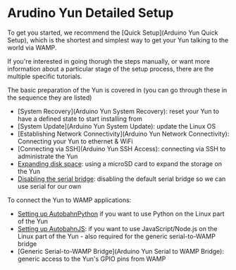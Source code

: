 # Arudino Yun Detailed Setup

To get you started, we recommend the [Quick Setup](Arduino Yun Quick Setup), which is the shortest and simplest way to get your Yun talking to the world via WAMP.

If you're interested in going thorugh the steps manually, or want more information about a particular stage of the setup process, there are the multiple specific tutorials.

The basic preparation of the Yun is covered in (you can go through these in the sequence they are listed)

* [System Recovery](Arduino Yun System Recovery): reset your Yun to have a defined state to start installing from
* [System Update](Arduino Yun System Update): update the Linux OS
* [Establishing Network Connectivity](Arduino Yun Network Connectivity): Connecting your Yun to ethernet & WiFi
* [Connecting via SSH](Arduino Yun SSH Access): connecting via SSH to administrate the Yun
* [Expanding disk space](Arduino-Yun-Expanding-Disk-Space): using a microSD card to expand the storage on the Yun
* [Disabling the serial bridge](Arduino-Yun-Disable-Bridge): disabling the default serial bridge so we can use serial for our own

To connect the Yun to WAMP applications:

* [Setting up AutobahnPython](Arduino-Yun-AutobahnPython-Setup) if you want to use Python on the Linux part of the Yun
* [Setting up AutobahnJS](Arduino-Yun-AutobahnJS-Setup): if you want to use JavaScript/Node.js on the Linux part of the Yun - also required for the generic serial-to-WAMP bridge
* [Generic Serial-to-WAMP Bridge](Arduino Yun Serial to WAMP Bridge): generic access to the Yun's GPIO pins from WAMP
